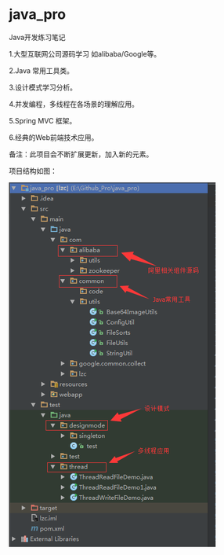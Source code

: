 # java_pro
Java开发练习笔记

1.大型互联网公司源码学习 如alibaba/Google等。

2.Java 常用工具类。

3.设计模式学习分析。

4.并发编程，多线程在各场景的理解应用。

5.Spring MVC 框架。

6.经典的Web前端技术应用。

备注：此项目会不断扩展更新，加入新的元素。

项目结构如图：

![image](http://github.com/Jerryzhzy/readme_pic/raw/master/images/java_pro01.png)


